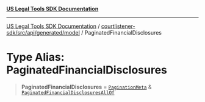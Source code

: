 [**US Legal Tools SDK Documentation**](../../../../../../README.md)

***

[US Legal Tools SDK Documentation](../../../../../../README.md) / [courtlistener-sdk/src/api/generated/model](../README.md) / PaginatedFinancialDisclosures

# Type Alias: PaginatedFinancialDisclosures

> **PaginatedFinancialDisclosures** = [`PaginationMeta`](../interfaces/PaginationMeta.md) & [`PaginatedFinancialDisclosuresAllOf`](PaginatedFinancialDisclosuresAllOf.md)
